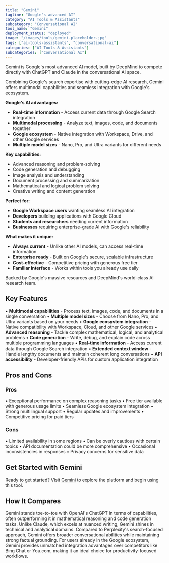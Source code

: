 ```yaml
---
title: "Gemini"
tagline: "Google's advanced AI"
category: "AI Tools & Assistants"
subcategory: "Conversational AI"
tool_name: "Gemini"
deployment_status: "deployed"
image: "/images/tools/gemini-placeholder.jpg"
tags: ["ai-tools-assistants", "conversational-ai"]
categories: ["AI Tools & Assistants"]
subcategories: ["Conversational AI"]
---
```

Gemini is Google's most advanced AI model, built by DeepMind to compete directly with ChatGPT and Claude in the conversational AI space.

Combining Google's search expertise with cutting-edge AI research, Gemini offers multimodal capabilities and seamless integration with Google's ecosystem.

**Google's AI advantages:**
- **Real-time information** - Access current data through Google Search integration
- **Multimodal processing** - Analyze text, images, code, and documents together
- **Google ecosystem** - Native integration with Workspace, Drive, and other Google services
- **Multiple model sizes** - Nano, Pro, and Ultra variants for different needs

**Key capabilities:**
- Advanced reasoning and problem-solving
- Code generation and debugging
- Image analysis and understanding
- Document processing and summarization
- Mathematical and logical problem solving
- Creative writing and content generation

**Perfect for:**
- **Google Workspace users** wanting seamless AI integration
- **Developers** building applications with Google Cloud
- **Students and researchers** needing current information
- **Businesses** requiring enterprise-grade AI with Google's reliability

**What makes it unique:**
- **Always current** - Unlike other AI models, can access real-time information
- **Enterprise ready** - Built on Google's secure, scalable infrastructure
- **Cost-effective** - Competitive pricing with generous free tier
- **Familiar interface** - Works within tools you already use daily

Backed by Google's massive resources and DeepMind's world-class AI research team.

## Key Features

• **Multimodal capabilities** - Process text, images, code, and documents in a single conversation
• **Multiple model sizes** - Choose from Nano, Pro, and Ultra variants based on your needs
• **Google ecosystem integration** - Native compatibility with Workspace, Cloud, and other Google services
• **Advanced reasoning** - Tackle complex mathematical, logical, and analytical problems
• **Code generation** - Write, debug, and explain code across multiple programming languages
• **Real-time information** - Access current data through Google Search integration
• **Extended context window** - Handle lengthy documents and maintain coherent long conversations
• **API accessibility** - Developer-friendly APIs for custom application integration

## Pros and Cons

### Pros
• Exceptional performance on complex reasoning tasks
• Free tier available with generous usage limits
• Seamless Google ecosystem integration
• Strong multilingual support
• Regular updates and improvements
• Competitive pricing for paid tiers

### Cons
• Limited availability in some regions
• Can be overly cautious with certain topics
• API documentation could be more comprehensive
• Occasional inconsistencies in responses
• Privacy concerns for sensitive data

## Get Started with Gemini

Ready to get started? Visit [Gemini](https://gemini.google.com) to explore the platform and begin using this tool.

## How It Compares

Gemini stands toe-to-toe with OpenAI's ChatGPT in terms of capabilities, often outperforming it in mathematical reasoning and code generation tasks. Unlike Claude, which excels at nuanced writing, Gemini shines in technical and analytical domains. Compared to Perplexity's search-focused approach, Gemini offers broader conversational abilities while maintaining strong factual grounding. For users already in the Google ecosystem, Gemini provides unmatched integration advantages over competitors like Bing Chat or You.com, making it an ideal choice for productivity-focused workflows.